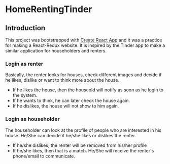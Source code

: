 # HomeRentingTinder

## Introduction
This project was bootstrapped with [Create React App](https://github.com/facebookincubator/create-react-app) and it was a practice for making a React-Redux website.
It is inspired by the Tinder app to make a similar application for householders and renters.

### Login as renter
Basically, the renter looks for houses, check different images and decide if he likes, dislike or want to think more about the house.
- If he likes the house, then the houseold will notify as soon as he login to the system.
- If he wants to think, he can later check the house again.
- If he dislikes, the house will not show to him again.

### Login as householder
The householder can look at the profile of people who are interested in his house. He/She can decide if he/she likes or dislikes the renter.
- If he/she dislikes, the renter will be removed from his/her profile
- If he/she likes, then that is a match. He/She will receive the renter's phone/email to communicate.
